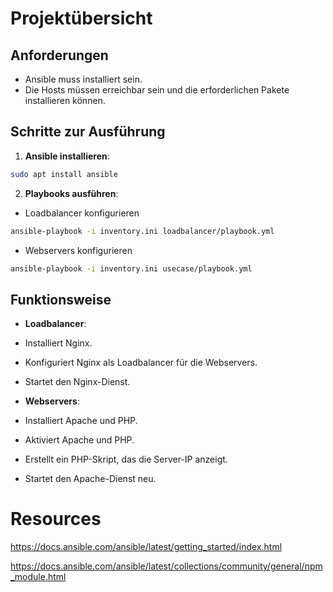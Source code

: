 # Projektübersicht

## Anforderungen

- Ansible muss installiert sein.
- Die Hosts müssen erreichbar sein und die erforderlichen Pakete installieren können.

## Schritte zur Ausführung

1. **Ansible installieren**:
```bash
sudo apt install ansible
```


2. **Playbooks ausführen**:
* Loadbalancer konfigurieren
```bash
ansible-playbook -i inventory.ini loadbalancer/playbook.yml
```

* Webservers konfigurieren
```bash
ansible-playbook -i inventory.ini usecase/playbook.yml
```

## Funktionsweise

- **Loadbalancer**:
- Installiert Nginx.
- Konfiguriert Nginx als Loadbalancer für die Webservers.
- Startet den Nginx-Dienst.

- **Webservers**:
- Installiert Apache und PHP.
- Aktiviert Apache und PHP.
- Erstellt ein PHP-Skript, das die Server-IP anzeigt.
- Startet den Apache-Dienst neu.

# Resources
https://docs.ansible.com/ansible/latest/getting_started/index.html

https://docs.ansible.com/ansible/latest/collections/community/general/npm_module.html
